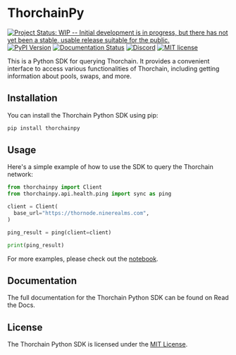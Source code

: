 # ThorchainPy

<!-- Badges -->

[![Project Status: WIP -- Initial development is in progress, but there has not yet been a stable, usable release suitable for the public.](https://img.shields.io/badge/repo%20status-WIP-yellow.svg)](https://www.repostatus.org/#wip)
[![PyPI Version][pypi-image]][pypi-url]
[![Documentation Status][docs-badge]][docs-url]
[![Discord][discord-badge]][discord-url]
[![MIT license][license-badge]][license-link]

<!-- Badges links -->

[docs-badge]: https://img.shields.io/badge/docs-passing-green.svg
[docs-url]: https://docs.thorchain.org/
[discord-badge]: https://dcbadge.vercel.app/api/server/kvZhpEtHAw?style=flat
[discord-url]: https://discord.gg/kvZhpEtHAw
[pypi-image]: https://img.shields.io/pypi/v/thorchainpy
[pypi-url]: https://pypi.org/project/thorchainpy/
[license-badge]: https://img.shields.io/badge/License-MIT-blue.svg
[license-link]: /LICENSE


This is a Python SDK for querying Thorchain. It provides a convenient interface to access various functionalities of Thorchain, including getting information about pools, swaps, and more.

## Installation

You can install the Thorchain Python SDK using pip:

```bash
pip install thorchainpy
```

## Usage

Here's a simple example of how to use the SDK to query the Thorchain network:

```python
from thorchainpy import Client
from thorchainpy.api.health.ping import sync as ping

client = Client(
  base_url="https://thornode.ninerealms.com",
)

ping_result = ping(client=client)

print(ping_result)
```

For more examples, please check out the [notebook](examples/connect.ipynb).

## Documentation

The full documentation for the Thorchain Python SDK can be found on Read the Docs.

## License

The Thorchain Python SDK is licensed under the [MIT License](/LICENSE).
